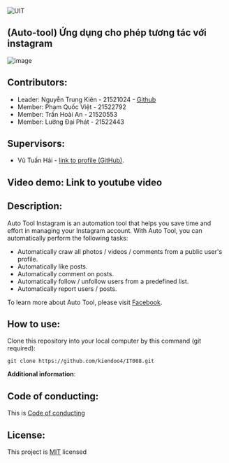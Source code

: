 ![UIT](https://img.shields.io/badge/from-UIT%20VNUHCM-blue?style=for-the-badge&link=https%3A%2F%2Fwww.uit.edu.vn%2F)

 ## (Auto-tool) Ứng dụng cho phép tương tác với instagram

![image](https://github.com/kiendoo4/IT008/assets/93922753/da830e76-5b98-4000-a589-fb94d2e59465)


## Contributors:

- Leader: Nguyễn Trung Kiên - 21521024 - [Github]([https://github.com/vutuanhai237](https://github.com/kiendoo4/IT008.git))
- Member: Phạm Quốc Việt - 21522792
- Member: Trần Hoài An - 21520553
- Member: Lường Đại Phát - 21522443

## Supervisors:

- Vũ Tuấn Hải - [link to profile (GitHub)](https://github.com/vutuanhai237/).

## Video demo: Link to youtube video

## Description: 

Auto Tool Instagram is an automation tool that helps you save time and effort in managing your Instagram account. With Auto Tool, you can automatically perform the following tasks:
- Automatically craw all photos / videos /  comments from a public user's profile.
- Automatically like posts.
- Automatically comment on posts.
- Automatically follow / unfollow users from a predefined list.
- Automatically report users / posts.

To learn more about Auto Tool, please visit [Facebook](https://www.facebook.com/kiendoo4).


## How to use: 

Clone this repository into your local computer by this command (git required):
<p>

    git clone https://github.com/kiendoo4/IT008.git
  
</p>

**Additional information**: 

## Code of conducting: 

This is [Code of conducting](https://github.com/kiendoo4/IT008/blob/master/CODE_OF_CONDUCT.md)

## License: 

This project is [MIT](https://github.com/kiendoo4/IT008/blob/master/LICENSE.txt) licensed


